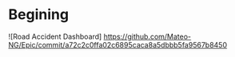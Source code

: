 # Begining 
![Road Accident Dashboard] https://github.com/Mateo-NG/Epic/commit/a72c2c0ffa02c6895caca8a5dbbb5fa9567b8450
